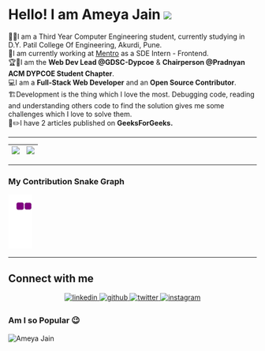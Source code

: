 # Hello! I am Ameya Jain <img src="https://raw.githubusercontent.com/MartinHeinz/MartinHeinz/master/wave.gif" width="30px">

👨‍🎓I am a Third Year Computer Engineering student, currently studying in D.Y. Patil College Of Engineering, Akurdi, Pune.<br />
🏢I am currently working at [Mentro](https://mentro.tech/) as a SDE Intern - Frontend.<br />
🏆🥇I am the **Web Dev Lead @GDSC-Dypcoe** & **Chairperson @Pradnyan ACM DYPCOE Student Chapter**.<br />
💻I am a **Full-Stack Web Developer** and an **Open Source Contributor**.<br />
🏗️Development is the thing which I love the most. Debugging code, reading and understanding others code to find the solution gives me some challenges which I love to solve them.<br />
📝✏️I have 2 articles published on **GeeksForGeeks.** <br />

 ---
 
|<img src="https://github-readme-stats.vercel.app/api?username=AmeyaJain-25&show_icons=true&theme=tokyonight"/>|<img src="https://github-readme-streak-stats.herokuapp.com/?user=AmeyaJain-25"/>|
|---|---|

 ---
 
### My Contribution Snake Graph
![snake gif](https://github.com/AmeyaJain-25/AmeyaJain-25/blob/output/github-contribution-grid-snake.gif)

 ---

## Connect with me  
<div align="center">
 <a href="https://www.linkedin.com/in/ameya25/" target="_blank">
<img src=https://img.shields.io/badge/linkedin-%231E77B5.svg?&style=for-the-badge&logo=linkedin&logoColor=white alt=linkedin style="margin-bottom: 5px;" />
</a>
<a href="https://github.com/AmeyaJain-25" target="_blank">
<img src=https://img.shields.io/badge/github-%2324292e.svg?&style=for-the-badge&logo=github&logoColor=white alt=github style="margin-bottom: 5px;" />
</a>
<a href="https://twitter.com/AmeyaJain25" target="_blank">
<img src=https://img.shields.io/badge/twitter-%2300acee.svg?&style=for-the-badge&logo=twitter&logoColor=white alt=twitter style="margin-bottom: 5px;" />
</a>
<a href="https://instagram.com/ameya_j25" target="_blank">
<img src=https://img.shields.io/badge/instagram-%23000000.svg?&style=for-the-badge&logo=instagram&logoColor=white alt=instagram style="margin-bottom: 5px;" />
</a>
</div>

### Am I so Popular 😉
<img align="Center" src="https://profile-counter.glitch.me/AmeyaJain-25/count.svg" alt="Ameya Jain" />
